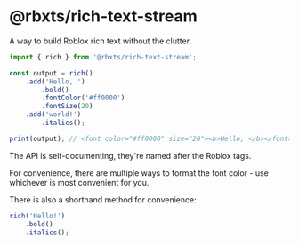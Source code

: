 # @rbxts/rich-text-stream
A way to build Roblox rich text without the clutter.
```ts
import { rich } from '@rbxts/rich-text-stream';

const output = rich()
    .add('Hello, ')
        .bold()
        .fontColor('#ff0000')
        .fontSize(20)
    .add('world!')
        .italics();

print(output); // <font color="#ff0000" size="20"><b>Hello, </b></font><i>world!</i>
```

The API is self-documenting, they're named after the Roblox tags.

For convenience, there are multiple ways to format the font color - use whichever is most convenient for you.

There is also a shorthand method for convenience:

```ts
rich('Hello!')
    .bold()
    .italics();
```